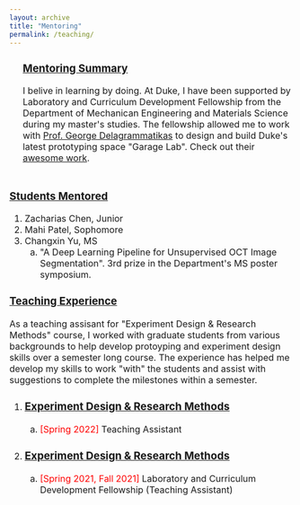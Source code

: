 ```yaml
---
layout: archive
title: "Mentoring"
permalink: /teaching/
---
```


<ol><font size = "-0.5">
<h3> <u>Mentoring Summary</u></h3>
<p> I belive in learning by doing. At Duke, I have been supported by Laboratory and Curriculum Development Fellowship from the Department of Mechanican Engineering and Materials Science during my master's studies. The fellowship allowed me to work with <a href ="https://mems.duke.edu/faculty/george-delagrammatikas" >Prof. George Delagrammatikas</a> to design and build Duke's latest prototyping space "Garage Lab". Check out their <a href = "https://sites.duke.edu/memscapstone/">awesome work</a>. <br><br>
</ol>

<h3><u>Students Mentored </u></h3>
<ol>
<li> Zacharias Chen, Junior </li>

<li> Mahi Patel, Sophomore</li>

<li> Changxin Yu, MS
<ol style="list-style-type: lower-alpha; padding-bottom: 0;">
  <li> "A Deep Learning Pipeline for Unsupervised OCT Image Segmentation". 3rd prize in the Department's MS poster symposium. </li>
</ol>
</li>
</ol>

<h3> <u> Teaching Experience </u> </h3>
As a teaching assisant for "Experiment Design & Research Methods" course, I worked with graduate students from various backgrounds to help develop protoyping and experiment design skills over a semester long course. The experience has helped me develop my skills to work "with" the students and assist with suggestions to complete the milestones within a semester.
</ol>

<ol><font size = "-0.5">

<li><h3><a href="https://sites.duke.edu/memscapstone/technical-communication/">Experiment Design & Research Methods</a></h3> 
<ol style="list-style-type: lower-alpha; padding-bottom: 0;">
  <li > <font style="color:red">[Spring 2022]</font> Teaching Assistant</li>
</ol>
</li>

<li><h3><a href="https://sites.duke.edu/memscapstone/technical-communication/">Experiment Design & Research Methods</a></h3> 
<ol style="list-style-type: lower-alpha; padding-bottom: 0;">
  <li > <font style="color:red">[Spring 2021, Fall 2021]</font> Laboratory and Curriculum Development Fellowship (Teaching Assistant)</li>
</ol>
</li>















<!-- ---
title: "Comparative study of fluid flow and heat transfer in microchannels with uniformly varying cross-section."
collection: publications
permalink: /publication/microchannel-cross-section
#excerpt: 'This paper is about the number 1. The number 2 is left for future work.'
#date: 2019
venue: 'In Proceedings of Emerging Trends in Mechanical Engineering (pp.
25–30). Warangal, Telangana.'
#paperurl: 'http://academicpages.github.io/files/paper1.pdf'
citation: 'Chatterjee, A., Valaparla, R. K., Prakash, R., Balasubramanian, K. (2019). Comparative study of fluid flow and heat transfer in microchannels with uniformly varying cross-section. In Proceedings of Emerging Trends in Mechanical Engineering (pp. 25–30). Warangal, Telangana.'
---
This paper is about the number 1. The number 2 is left for future work.

[Download paper here](http://academicpages.github.io/files/paper1.pdf)

Recommended citation: Your Name, You. (2009). "Paper Title Number 1." <i>Journal 1</i>. 1(1). -->